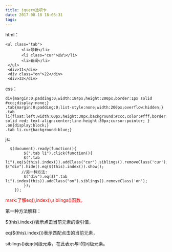 ```yaml
---
title: jquery选项卡
date: 2017-08-18 18:03:31
tags:
---
```

html：

	<ul class="tab">
	       <li>最新</li>
	       <li class="cur">热门</li>
	       <li>新闻</li>
	 </ul>
	 <div>11</div>
	 <div class="on">22</div>
	 <div>33</div>

css：

	div{margin:0;padding:0;width:184px;height:200px;border:1px solid #ccc;display:none;}
	.tab{margin:0;padding:0;list-style:none;width:200px;overflow:hidden;}
	.tab li{float:left;width:60px;height:30px;background:#ccc;color:#fff;border:1px solid red; text-align:center;line-height:30px;cursor:pointer; }
	.on{display:block;}
	.tab li.cur{background:blue;}

js:

	  $(document).ready(function(){
	        $(".tab li").click(function(){
	        $(".tab li").eq($(this).index()).addClass("cur").siblings().removeClass('cur');
	$("div").hide().eq($(this).index()).show();
	       //另一种方法: 
			$("div").eq($(".tab li").index(this)).addClass("on").siblings().removeClass('on'); 
	        });
	    });

<span style="color:red">mark:了解eq(),index(),siblings()函数。</span>

第一种方法解释：

$(this).index()表示点击当前元素的索引值，

eq($(this).index())表示匹配点击的当前元素，

siblings()表示同级元素，在此表示与li的同级元素。